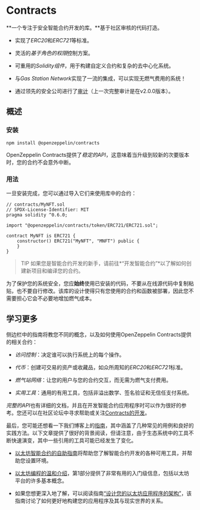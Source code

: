 # Contracts
**一个专注于安全智能合约开发的库。**基于社区审核的代码打造。

* 实现了*ERC20*和*ERC721*等标准。

* 灵活的*基于角色的权限*控制方案。

* 可重用的*Solidity组件*，用于构建自定义合约和复杂的去中心化系统。

* 与*Gas Station Network*实现了一流的集成，可以实现无燃气费用的系统！

* 通过领先的安全公司进行了[审计](https://github.com/OpenZeppelin/openzeppelin-contracts/tree/master/audit)（上一次完整审计是在v2.0.0版本）。

## 概述

### 安装
```
npm install @openzeppelin/contracts
```
OpenZeppelin Contracts提供了*稳定的API*，这意味着当升级到较新的次要版本时，您的合约不会意外中断。

### 用法
一旦安装完成，您可以通过导入它们来使用库中的合约：
```
// contracts/MyNFT.sol
// SPDX-License-Identifier: MIT
pragma solidity ^0.6.0;

import "@openzeppelin/contracts/token/ERC721/ERC721.sol";

contract MyNFT is ERC721 {
    constructor() ERC721("MyNFT", "MNFT") public {
    }
}
```

> TIP
如果您是智能合约开发的新手，请前往*“开发智能合约”*以了解如何创建新项目和编译您的合约。

为了保护您的系统安全，您应**始终**使用已安装的代码，不要从在线源代码中复制粘贴，也不要自行修改。该库的设计使得只有您使用的合约和函数被部署，因此您不需要担心它会不必要地增加燃气成本。

## 学习更多

侧边栏中的指南将教您不同的概念，以及如何使用OpenZeppelin Contracts提供的相关合约：

* *访问控制*：决定谁可以执行系统上的每个操作。

* *代币*：创建可交易的资产或收藏品，如众所周知的*ERC20*和*ERC721*标准。

* *燃气站网络*：让您的用户与您的合约交互，而无需为燃气支付费用。

* *实用工具*：通用的有用工具，包括非溢出数学、签名验证和无信任支付系统。

*完整的API*也有详细的文档，并且在开发智能合约应用程序时可以作为很好的参考。您还可以在社区论坛中寻求帮助或关注[Contracts的开发](https://forum.openzeppelin.com/)。

最后，您可能还想看一下我们博客上的[指南](https://blog.openzeppelin.com/guides/)，其中涵盖了几种常见的用例和良好的实践方法。以下文章提供了很好的背景阅读，但请注意，由于生态系统中的工具不断快速演变，其中一些引用的工具可能已经发生了变化。

* [以太坊智能合约的自助指南](https://blog.openzeppelin.com/the-hitchhikers-guide-to-smart-contracts-in-ethereum-848f08001f05)将帮助您了解智能合约开发的各种可用工具，并帮助您设置环境。

* [以太坊编程的温和介绍](https://blog.openzeppelin.com/a-gentle-introduction-to-ethereum-programming-part-1-783cc7796094)，第1部分提供了非常有用的入门级信息，包括以太坊平台的许多基本概念。

* 如果您想更深入地了解，可以阅读指南[“设计您的以太坊应用程序的架构”](https://blog.openzeppelin.com/designing-the-architecture-for-your-ethereum-application-9cec086f8317)，该指南讨论了如何更好地构建您的应用程序及其与现实世界的关系。
